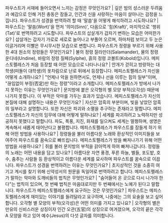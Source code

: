 파우스트가 서재에 들어오면서 느끼는 감정은 무엇인가요?	| 깊은 밤의 성스러운 두려움과 예감으로 인해 거친 충동은 잠들고, 인간과 신을 사랑하는 마음이 살아나는 감정을 느낍니다.
파우스트가 성경을 번역하려 할 때 '말씀'을 어떻게 해석하려고 시도하나요?	| 파우스트는 '말씀(Wort)'을 먼저 '의미(Sinn)', 다음으로 '힘(Kraft)', 마지막으로 '행위(Tat)'로 번역하려고 시도합니다.
파우스트의 삽살개가 갑자기 변하는 모습은 어떠한가요?	| 삽살개는 갑자기 가로로 세로로 늘어나고 부풀어 오르며, 하마처럼 보이고 두 눈은 이글거리며 이빨은 무시무시한 모습으로 변합니다.
파우스트가 정령을 부르기 위해 사용한 4대 원소의 정령들은 무엇인가요?	| 불의 정령 잘라만더(Salamander), 물의 정령 운디네(Undine), 바람의 정령 질페(Sylphe), 흙의 정령 코볼트(Kobold)입니다.
메피스토펠레스가 처음 등장할 때 어떤 모습으로 나타나나요?	| 안개가 걷히고 방랑하는 대학생(떠돌이 대학생)의 옷차림으로 난로 뒤에서 등장합니다.
메피스토펠레스가 자신을 어떻게 소개하나요?	| "언제나 악을 원하면서도, 언제나 선을 이루는 힘의 일부"이며, "끊임없이 부정(否定)만 하는 정령"이라고 소개합니다.
메피스토펠레스가 방에서 나가지 못하는 이유는 무엇인가요?	| 문지방에 붙은 오각형의 별 모양 부적(오각성) 때문에 나가지 못합니다. 이 부적은 악마를 가두는 효과가 있습니다.
메피스토펠레스가 자신의 본질에 대해 설명하는 내용은 무엇인가요?	| 자신은 암흑의 부분이며, 빛을 낳았던 암흑의 일부라고 설명합니다. 또한 자신은 파괴와 소멸을 추구하는 존재라고 말합니다.
메피스토펠레스가 자신의 임무에 대해 어떻게 말하나요?	| 세계를 파괴하려고 노력하지만 성공하지 못했다고 말합니다. 파도, 폭풍, 지진, 화재를 일으켜도 세계는 멀쩡하며, 생명은 계속해서 새롭게 태어난다고 불평합니다.
메피스토펠레스가 파우스트를 잠들게 하기 위해 어떤 방법을 사용하나요?	| 정령들을 불러 아름다운 노래와 환상적인 이미지들을 보여주어 파우스트를 꿈속으로 빠뜨립니다.
메피스토펠레스가 방을 빠져나가기 위해 어떤 방법을 사용하나요?	| 쥐를 불러 문지방의 부적을 갉아먹게 하여 빠져나갑니다.
정령들의 노래는 어떤 내용을 담고 있나요?	| 아름다운 자연 풍경, 푸른 하늘, 별들, 포도밭, 호수, 춤추는 사람들 등 환상적이고 아름다운 세계를 묘사하며 파우스트를 꿈속으로 이끕니다.
파우스트가 성경을 번역하려는 이유는 무엇인가요?	| 초지상적인 것을 소중히 여기고 계시를 찾기 위해 신약성서의 원문을 독일어로 번역하려고 합니다.
메피스토펠레스가 말하는 악마와 도깨비들의 법칙은 무엇인가요?	| "숨어들어 온 곳으로 다시 나가야 한다"는 법칙이 있으며, 첫 번째 법칙은 마음대로지만 두 번째에서는 노예가 된다고 말합니다.
파우스트가 메피스토펠레스에게 요구하는 것은 무엇인가요?	| 파우스트는 메피스토펠레스에게 재미있는 이야기를 들려달라고 요구하며, 나중에는 그의 요술을 보고 싶어합니다.
오각형 별 모양의 부적(오각성)은 어떤 의미를 가지고 있나요?	| 오각형의 별은 만유의 신비스러운 상징이자 인간 오관(五官)의 상징으로 여겨졌으며, 오각의 끝은 각각 A 모양을 하고 있어 예수(Jesus)의 다섯 글자를 의미합니다.